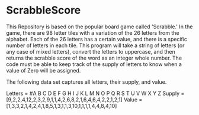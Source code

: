 # ScrabbleScore
This Repository is based on the popular board game called 'Scrabble.' In the game, there are 98 letter tiles with a variation of the 26 letters from the alphabet. Each of the 26 letters has a certain value, and there is a specific number of letters in each tile. This program will take a string of letters (or any case of mixed letters), convert the letters to uppercase, and then returns the scrabble score of the word as an integer whole number. The code must be able to keep track of the supply of letters to know when a value of Zero will be assigned. 

The following data set captures all letters, their supply, and value. 

Letters = #A B C D E F G H I J K L M N O P Q R S T U V W X Y Z
Supply =  [9,2,2,4,12,2,3,2,9,1,1,4,2,6,8,2,1,6,4,6,4,2,2,1,2,1]
Value =   [1,3,3,2,1,4,2,4,1,8,5,1,3,1,1,3,10,1,1,1,1,4,4,8,4,10]
